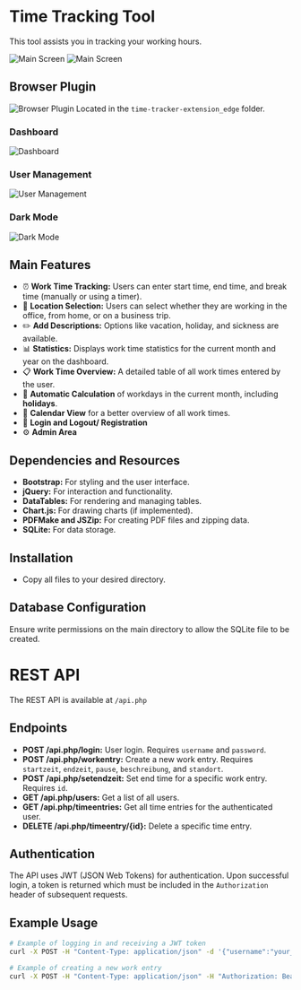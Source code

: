 # Time Tracking Tool

This tool assists you in tracking your working hours.

![Main Screen](/assets/mainPage_Screenshot.png)
![Main Screen](/assets/mainPage_Screenshot2.png)

## Browser Plugin

![Browser Plugin](/assets/erweiterung_edge.png) 
Located in the `time-tracker-extension_edge` folder.

### Dashboard

![Dashboard](/assets/Dashboard_Screenshot.png)

### User Management

![User Management](/assets/user_management.png)

### Dark Mode

![Dark Mode](/assets/darkmode.png)

## Main Features

- ⏰ **Work Time Tracking:** Users can enter start time, end time, and break time (manually or using a timer).
- 📍 **Location Selection:** Users can select whether they are working in the office, from home, or on a business trip.
- ✏️ **Add Descriptions:** Options like vacation, holiday, and sickness are available.
- 📊 **Statistics:** Displays work time statistics for the current month and year on the dashboard.
- 📋 **Work Time Overview:** A detailed table of all work times entered by the user.
- 🧮 **Automatic Calculation** of workdays in the current month, including **holidays**.
- 📅 **Calendar View** for a better overview of all work times.
- 🔑 **Login and Logout/ Registration**
- ⚙️ **Admin Area**

## Dependencies and Resources

- **Bootstrap:** For styling and the user interface.
- **jQuery:** For interaction and functionality.
- **DataTables:** For rendering and managing tables.
- **Chart.js:** For drawing charts (if implemented).
- **PDFMake and JSZip:** For creating PDF files and zipping data.
- **SQLite:** For data storage.

## Installation

- Copy all files to your desired directory.

## Database Configuration

Ensure write permissions on the main directory to allow the SQLite file to be created.

# REST API

The REST API is available at `/api.php`

## Endpoints

- **POST /api.php/login:** User login. Requires `username` and `password`.
- **POST /api.php/workentry:** Create a new work entry. Requires `startzeit`, `endzeit`, `pause`, `beschreibung`, and `standort`.
- **POST /api.php/setendzeit:** Set end time for a specific work entry. Requires `id`.
- **GET /api.php/users:** Get a list of all users.
- **GET /api.php/timeentries:** Get all time entries for the authenticated user.
- **DELETE /api.php/timeentry/{id}:** Delete a specific time entry.

## Authentication

The API uses JWT (JSON Web Tokens) for authentication. Upon successful login, a token is returned which must be included in the `Authorization` header of subsequent requests.

## Example Usage

```sh
# Example of logging in and receiving a JWT token
curl -X POST -H "Content-Type: application/json" -d '{"username":"your_username", "password":"your_password"}' https://yourdomain.com/api.php/login

# Example of creating a new work entry
curl -X POST -H "Content-Type: application/json" -H "Authorization: Bearer your_jwt_token" -d '{"startzeit":"2023-11-15T08:00:00", "endzeit":"2023-11-15T16:00:00", "pause":30, "beschreibung":"Project work", "standort":"Home Office"}' https://yourdomain.com/api.php/workentry
